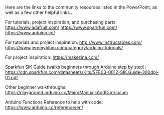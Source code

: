 Here are the links to the community resources listed in the PowerPoint, as well as a few other helpful links...

For tutorials, project inspiration, and purchasing parts: https://www.adafruit.com/
                                                          https://www.sparkfun.com/
                                                          https://www.arduino.cc/

For tutorials and project inspiration: http://www.instructables.com/
                                       https://www.jeremyblum.com/category/arduino-tutorials/

For project inspiration: https://makezine.com/

Sparkfun SIK Guide (walks beginners through Arduino step by step): https://cdn.sparkfun.com/datasheets/Kits/SFE03-0012-SIK.Guide-300dpi-01.pdf

Other beginner walkthroughs: https://playground.arduino.cc/Main/ManualsAndCurriculum

Arduino Functions Reference to help with code: https://www.arduino.cc/reference/en/
